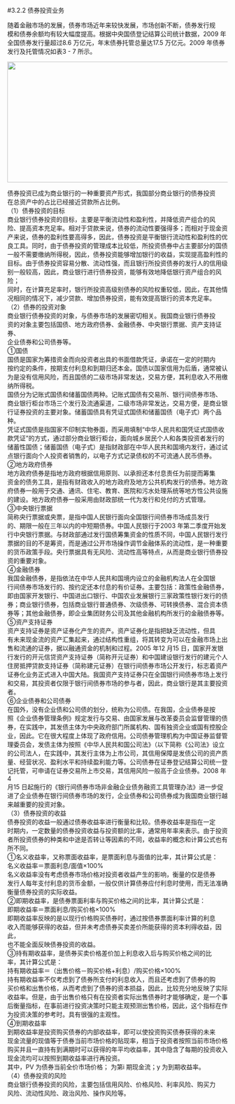 #3.2.2 债券投资业务
<p>随着金融市场的发展，债券市场近年来较快发展，市场创新不断，债券发行规<br />
      模和债券余额均有较大幅度提高。根据中央国债登记结算公司统计数据，2009 年<br />
      全国债券发行量超过8.6 万亿元，年末债券托管总量达17.5 万亿元。2009 年债券<br />
      发行及托管情况如表3 - 7 所示。</p>
    <p><img src="http://i.teamkn.com/i/eXsSFpUL.png" width="530" height="276" /></p>
    <p>债券投资已成为商业银行的一种重要资产形式，我国部分商业银行的债券投资<br />
      在总资产中的占比已经接近贷款所占比例。<br />
      （1）债券投资的目标<br />
      商业银行债券投资的目标，主要是平衡流动性和盈利性，并降低资产组合的风<br />
      险、提高资本充足率。相对于贷款来说，债券的流动性要强得多；而相对于现金资<br />
      产来说，债券的盈利性要高得多，因此，债券投资是平衡银行流动性和盈利性的优<br />
      良工具。同时，由于债券投资的管理成本比较低，所投资债券中占主要部分的国债<br />
      一般不需要缴纳所得税，因此，债券投资能够增加银行的收益，实现提高盈利性的<br />
      目标。由于债券投资容易分散、流动性强，而且银行所投资债券的发行人的信用级<br />
      别一般较高，因此，商业银行进行债券投资，能够有效地降低银行资产组合的风险；<br />
      同时，在计算充足率时，银行所投资高级别债券的风险权重较低，因此，在其他情<br />
      况相同的情况下，减少贷款、增加债券投资，能有效提高银行的资本充足率。<br />
      （2）债券的投资对象<br />
      商业银行债券投资的对象，与债券市场的发展密切相关。我国商业银行债券投<br />
      资的对象主要包括国债、地方政府债券、金融债券、中央银行票据、资产支持证券、<br />
      企业债券和公司债券等。<br />
      ①国债<br />
      国债是国家为筹措资金而向投资者出具的书面借款凭证，承诺在一定的时期内<br />
      按约定的条件，按期支付利息和到期归还本金。国债以国家信用为后盾，通常被认<br />
      为是没有信用风险，而且国债的二级市场非常发达，交易方便，其利息收入不用缴<br />
      纳所得税。<br />
      国债分为记账式国债和储蓄国债两种。记账式国债有交易所、银行间债券市场、<br />
      商业银行柜台市场三个发行及流通渠道，二级市场非常发达，交易方便，是商业银<br />
      行证券投资的主要对象。储蓄国债具有凭证式国债和储蓄国债（电子式）两个品种。<br />
      凭证式国债是指国家不印制实物券面，而采用填制“中华人民共和国凭证式国债收<br />
      款凭证”的方式，通过部分商业银行柜台，面向城乡居民个人和各类投资者发行的<br />
      储蓄性国债；储蓄国债（电子式）是指财政部在中华人民共和国境内发行，通过试<br />
      点银行面向个人投资者销售的，以电子方式记录债权的不可流通人民币债券。<br />
      ②地方政府债券<br />
      地方政府债券是指地方政府根据信用原则、以承担还本付息责任为前提而筹集<br />
      资金的债务工具，是指有财政收入的地方政府及地方公共机构发行的债券。地方政<br />
      府债券一般用于交通、通讯、住宅、教育、医院和污水处理系统等地方性公共设施<br />
      的建设。地方政府债券一般采用由财政部统一代为发行和兑付的方式管理。<br />
      ③中央银行票据<br />
      简称央行票据或央票，是指中国人民银行面向全国银行间债券市场成员发行<br />
      的、期限一般在三年以内的中短期债券。中国人民银行于2003 年第二季度开始发<br />
      行中央银行票据。与财政部通过发行国债筹集资金的性质不同，中国人民银行发行<br />
      票据的目的不是筹资，而是通过公开市场操作调节金融体系的流动性，是一种重要<br />
      的货币政策手段。央行票据具有无风险、流动性高等特点，从而是商业银行债券投<br />
      资的重要对象。<br />
      ④金融债券<br />
      我国金融债券，是指依法在中华人民共和国境内设立的金融机构法人在全国银<br />
      行间债券市场发行的、按约定还本付息的有价证券。主要包括：政策性金融债券，<br />
      即由国家开发银行、中国进出口银行、中国农业发展银行三家政策性银行发行的债<br />
      券；商业银行债券，包括商业银行普通债券、次级债券、可转换债券、混合资本债<br />
      券等；其他金融债券，即企业集团财务公司及其他金融机构所发行的金融债券等。<br />
      ⑤资产支持证券<br />
      资产支持证券是资产证券化产生的资产。资产证券化是指把缺乏流动性，但具<br />
      有未来现金流的资产汇集起来，通过结构性重组，将其转变为可以在金融市场上出<br />
      售和流通的证券，据以融通资金的机制和过程。2005 年12 月15 日，国家开发银<br />
      行发行的开元信贷资产支持证券（简称开元证券）和中国建设银行发行的建元个人<br />
      住房抵押贷款支持证券（简称建元证券）在银行间债券市场公开发行，标志着资产<br />
      证券化业务正式进入中国大陆。我国资产支持证券只在全国银行间债券市场上发行<br />
      和交易，其投资者仅限于银行间债券市场的参与者，因此，商业银行是其主要投资<br />
      者。<br />
      ⑥企业债券和公司债券<br />
      在国外，没有企业债和公司债的划分，统称为公司债。在我国，企业债券是按<br />
      照《企业债券管理条例》规定发行与交易、由国家发展与改革委员会监督管理的债<br />
      券，在实践中，其发债主体为中央政府部门所属机构、国有独资企业或国有控股企<br />
      业，因此。它在很大程度上体现了政府信用。公司债券管理机构为中国证券监督管<br />
      理委员会，发债主体为按照《中华人民共和国公司法》（以下简称《公司法》设立<br />
      的公司法人，在实践中，其发行主体为上市公司，其信用保障是发债公司的资产质<br />
      量、经营状况、盈利水平和持续盈利能力等。公司债券在证券登记结算公司统一登<br />
      记托管，可申请在证券交易所上市交易，其信用风险一般高于企业债券。2008 年4<br />
      月15 日起施行的《银行间债券市场非金融企业债务融资工具管理办法》进一步促<br />
      进了企业债券在银行间债券市场的发行，企业债券和公司债券成为我国商业银行越<br />
      来越重要的投资对象。<br />
      （3）债券投资的收益<br />
      债券投资的收益一般通过债券收益率进行衡量和比较。债券收益率是指在一定<br />
      时期内，一定数量的债券投资收益与投资额的比率，通常用年率来表示。由于投资<br />
      者所投资债券的种类和中途是否转让等因素的不同，收益率的概念和计算公式也有<br />
      所不同。<br />
      ①名义收益率，又称票面收益率，是票面利息与面值的比率，其计算公式是：<br />
      名义收益率＝票面利息/面值×100%<br />
      名义收益率没有考虑债券市场价格对投资者收益产生的影响，衡量的仅是债券<br />
      发行人每年支付利息的货币金额，一般仅供计算债券应付利息时使用，而无法准确<br />
      衡量债券投资的实际收益。<br />
      ②即期收益率，是债券票面利率与购买价格之间的比率，其计算公式是：<br />
      即期收益率＝票面利息/购买价格×100%<br />
      即期收益率反映的是以现行价格购买债券时，通过按债券票面利率计算的利息<br />
      收入而能够获得的收益，但并未考虑债券买卖差价所能获得的资本利得收益，因此，<br />
      也不能全面反映债券投资的收益。<br />
      ③持有期收益率，是债券买卖价格差价加上利息收入后与购买价格之间的比<br />
      率，其计算公式是：<br />
      持有期收益率＝（出售价格－购买价格+利息）/购买价格×100%<br />
      持有期收益率不仅考虑到了债券所支付的利息收入，而且还考虑到了债券的购<br />
      买价格和出售价格，从而考虑到了债券的资本损益，因此，比较充分地反映了实际<br />
      收益率。但是，由于出售价格只有在投资者实际出售债券时才能够确定，是一个事<br />
      后衡量指标，在事前进行投资决策时只能主观预测出售价格，因此，这个指标在作<br />
      为投资决策的参考时。具有很强的主观性。<br />
      ④到期收益率<br />
      到期收益率是投资购买债券的内部收益率，即可以使投资购买债券获得的未来<br />
      现金流量的现值等于债券当前市场价格的贴现率，相当于投资者按照当前市场价格<br />
      购买并且一直持有到满期时可以获得的年平均收益率，其中隐含了每期的投资收入<br />
      现金流均可以按照到期收益率进行再投资。<br />
      其中，PV 为债券当前全价市场价格； 为第i 期现金流；y 为到期收益率。<br />
      （4）债券投资的风险<br />
      商业银行债券投资的风险，主要包括信用风险、价格风险、利率风险、购买力<br />
    风险、流动性风险、政治风险、操作风险等。</p>